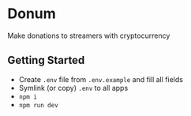 # Donum

Make donations to streamers with cryptocurrency

## Getting Started

- Create `.env` file from `.env.example` and fill all fields
- Symlink (or copy) `.env` to all apps
- `npm i`
- `npm run dev`

